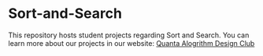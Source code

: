 # Sort-and-Search

This repository hosts student projects regarding Sort and Search.
You can learn more about our projects in our website:
<a href="quanta.spssa.ir/index.php/algorithm-design">Quanta Alogrithm Design Club</a>
